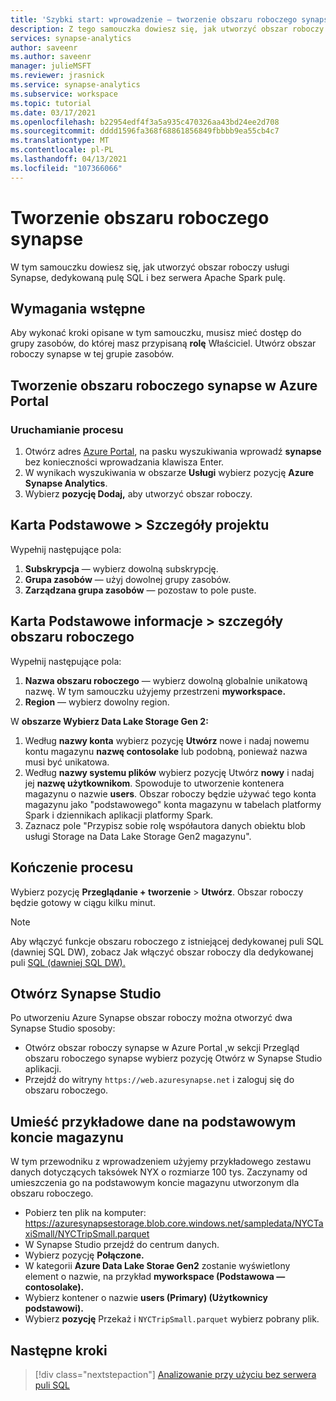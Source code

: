 ```yaml
---
title: 'Szybki start: wprowadzenie — tworzenie obszaru roboczego synapse'
description: Z tego samouczka dowiesz się, jak utworzyć obszar roboczy usługi Synapse, dedykowaną pulę SQL i bez serwera Apache Spark pulę.
services: synapse-analytics
author: saveenr
ms.author: saveenr
manager: julieMSFT
ms.reviewer: jrasnick
ms.service: synapse-analytics
ms.subservice: workspace
ms.topic: tutorial
ms.date: 03/17/2021
ms.openlocfilehash: b22954edf4f3a5a935c470326aa43bd24ee2d708
ms.sourcegitcommit: dddd1596fa368f68861856849fbbbb9ea55cb4c7
ms.translationtype: MT
ms.contentlocale: pl-PL
ms.lasthandoff: 04/13/2021
ms.locfileid: "107366066"
---
```

# <a name="creating-a-synapse-workspace"></a>Tworzenie obszaru roboczego synapse

W tym samouczku dowiesz się, jak utworzyć obszar roboczy usługi Synapse, dedykowaną pulę SQL i bez serwera Apache Spark pulę. 

## <a name="prerequisites"></a>Wymagania wstępne

Aby wykonać kroki opisane w tym samouczku, musisz mieć dostęp do grupy zasobów, do której masz przypisaną **rolę** Właściciel. Utwórz obszar roboczy synapse w tej grupie zasobów.

## <a name="create-a-synapse-workspace-in-the-azure-portal"></a>Tworzenie obszaru roboczego synapse w Azure Portal

### <a name="start-the-process"></a>Uruchamianie procesu
1. Otwórz adres [Azure Portal](https://portal.azure.com), na pasku wyszukiwania wprowadź **synapse** bez konieczności wprowadzania klawisza Enter.
1. W wynikach wyszukiwania w obszarze **Usługi** wybierz pozycję **Azure Synapse Analytics**.
1. Wybierz **pozycję Dodaj,** aby utworzyć obszar roboczy.

## <a name="basics-tab--project-details"></a>Karta Podstawowe > Szczegóły projektu
Wypełnij następujące pola:

1. **Subskrypcja** — wybierz dowolną subskrypcję.
1. **Grupa zasobów** — użyj dowolnej grupy zasobów.
1. **Zarządzana grupa zasobów** — pozostaw to pole puste.

## <a name="basics-tab--workspace-details"></a>Karta Podstawowe informacje > szczegóły obszaru roboczego
Wypełnij następujące pola:

1. **Nazwa obszaru roboczego** — wybierz dowolną globalnie unikatową nazwę. W tym samouczku użyjemy przestrzeni **myworkspace.**
1. **Region** — wybierz dowolny region.

W **obszarze Wybierz Data Lake Storage Gen 2:**

1. Według **nazwy konta** wybierz pozycję **Utwórz** nowe i nadaj nowemu kontu magazynu **nazwę contosolake** lub podobną, ponieważ nazwa musi być unikatowa.
1. Według **nazwy systemu plików** wybierz pozycję Utwórz **nowy** i nadaj jej **nazwę użytkownikom**. Spowoduje to utworzenie kontenera magazynu o nazwie **users**. Obszar roboczy będzie używać tego konta magazynu jako "podstawowego" konta magazynu w tabelach platformy Spark i dziennikach aplikacji platformy Spark.
1. Zaznacz pole "Przypisz sobie rolę współautora danych obiektu blob usługi Storage na Data Lake Storage Gen2 magazynu". 

## <a name="completing-the-process"></a>Kończenie procesu
Wybierz pozycję **Przeglądanie + tworzenie** > **Utwórz**. Obszar roboczy będzie gotowy w ciągu kilku minut.

> [!NOTE]
> Aby włączyć funkcje obszaru roboczego z istniejącej dedykowanej puli SQL (dawniej SQL DW), zobacz Jak włączyć obszar roboczy dla dedykowanej puli [SQL (dawniej SQL DW).](./sql-data-warehouse/workspace-connected-create.md)


## <a name="open-synapse-studio"></a>Otwórz Synapse Studio

Po utworzeniu Azure Synapse obszar roboczy można otworzyć dwa Synapse Studio sposoby:

* Otwórz obszar roboczy synapse w Azure Portal [,](https://portal.azure.com)w sekcji Przegląd obszaru  roboczego synapse wybierz pozycję Otwórz w Synapse Studio aplikacji. 
* Przejdź do witryny `https://web.azuresynapse.net` i zaloguj się do obszaru roboczego.

## <a name="place-sample-data-into-the-primary-storage-account"></a>Umieść przykładowe dane na podstawowym koncie magazynu
W tym przewodniku z wprowadzeniem użyjemy przykładowego zestawu danych dotyczących taksówek NYX o rozmiarze 100 tys. Zaczynamy od umieszczenia go na podstawowym koncie magazynu utworzonym dla obszaru roboczego.

* Pobierz ten plik na komputer: https://azuresynapsestorage.blob.core.windows.net/sampledata/NYCTaxiSmall/NYCTripSmall.parquet 
* W Synapse Studio przejdź do centrum danych. 
* Wybierz pozycję **Połączone.**
* W kategorii **Azure Data Lake Storae Gen2** zostanie wyświetlony element o nazwie, na przykład **myworkspace (Podstawowa — contosolake).**
* Wybierz kontener o nazwie **users (Primary) (Użytkownicy podstawowi).**
* Wybierz **pozycję** Przekaż i `NYCTripSmall.parquet` wybierz pobrany plik.

## <a name="next-steps"></a>Następne kroki

> [!div class="nextstepaction"]
> [Analizowanie przy użyciu bez serwera puli SQL](get-started-analyze-sql-on-demand.md)
